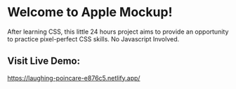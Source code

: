 # Welcome to Apple Mockup!

After learning CSS, this little 24 hours project aims to provide an opportunity to practice pixel-perfect CSS skills.
No Javascript Involved.

## Visit Live Demo:

https://laughing-poincare-e876c5.netlify.app/
